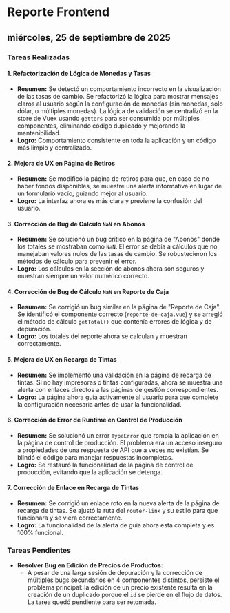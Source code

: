 # Reporte Frontend

## miércoles, 25 de septiembre de 2025

### Tareas Realizadas

#### 1. Refactorización de Lógica de Monedas y Tasas
- **Resumen:** Se detectó un comportamiento incorrecto en la visualización de las tasas de cambio. Se refactorizó la lógica para mostrar mensajes claros al usuario según la configuración de monedas (sin monedas, solo dólar, o múltiples monedas). La lógica de validación se centralizó en la store de Vuex usando `getters` para ser consumida por múltiples componentes, eliminando código duplicado y mejorando la mantenibilidad.
- **Logro:** Comportamiento consistente en toda la aplicación y un código más limpio y centralizado.

#### 2. Mejora de UX en Página de Retiros
- **Resumen:** Se modificó la página de retiros para que, en caso de no haber fondos disponibles, se muestre una alerta informativa en lugar de un formulario vacío, guiando mejor al usuario.
- **Logro:** La interfaz ahora es más clara y previene la confusión del usuario.

#### 3. Corrección de Bug de Cálculo `NaN` en Abonos
- **Resumen:** Se solucionó un bug crítico en la página de "Abonos" donde los totales se mostraban como `NaN`. El error se debía a cálculos que no manejaban valores nulos de las tasas de cambio. Se robustecieron los métodos de cálculo para prevenir el error.
- **Logro:** Los cálculos en la sección de abonos ahora son seguros y muestran siempre un valor numérico correcto.

#### 4. Corrección de Bug de Cálculo `NaN` en Reporte de Caja
- **Resumen:** Se corrigió un bug similar en la página de "Reporte de Caja". Se identificó el componente correcto (`reporte-de-caja.vue`) y se arregló el método de cálculo `getTotal()` que contenía errores de lógica y de depuración.
- **Logro:** Los totales del reporte ahora se calculan y muestran correctamente.

#### 5. Mejora de UX en Recarga de Tintas
- **Resumen:** Se implementó una validación en la página de recarga de tintas. Si no hay impresoras o tintas configuradas, ahora se muestra una alerta con enlaces directos a las páginas de gestión correspondientes.
- **Logro:** La página ahora guía activamente al usuario para que complete la configuración necesaria antes de usar la funcionalidad.

#### 6. Corrección de Error de Runtime en Control de Producción
- **Resumen:** Se solucionó un error `TypeError` que rompía la aplicación en la página de control de producción. El problema era un acceso inseguro a propiedades de una respuesta de API que a veces no existían. Se blindó el código para manejar respuestas incompletas.
- **Logro:** Se restauró la funcionalidad de la página de control de producción, evitando que la aplicación se detenga.

#### 7. Corrección de Enlace en Recarga de Tintas
- **Resumen:** Se corrigió un enlace roto en la nueva alerta de la página de recarga de tintas. Se ajustó la ruta del `router-link` y su estilo para que funcionara y se viera correctamente.
- **Logro:** La funcionalidad de la alerta de guía ahora está completa y es 100% funcional.

### Tareas Pendientes

- **Resolver Bug en Edición de Precios de Productos:**
  - A pesar de una larga sesión de depuración y la corrección de múltiples bugs secundarios en 4 componentes distintos, persiste el problema principal: la edición de un precio existente resulta en la creación de un duplicado porque el `id` se pierde en el flujo de datos. La tarea quedó pendiente para ser retomada.
